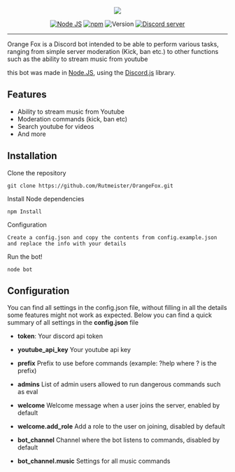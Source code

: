 <p align="center">
<img src="https://i.imgur.com/6UjgBXg.png">
</p>

<p align="center">
<a href="http://nodejs.org"><img src="https://img.shields.io/badge/Node.js-6.9.1-blue.svg" alt="Node JS"></a>
<a href="http://npmjs.com"><img src="https://img.shields.io/badge/npm-4.0.5-blue.svg" alt="npm"></a>
<a><img src="https://img.shields.io/badge/Version-1.0.0-blue.svg" alt="Version"></a>
<a href="https://discord.gg/Rbx9E7V"><img src="https://discordapp.com/api/guilds/293787768218320896/widget.png" alt="Discord server"></a>
</p>

---

Orange Fox is a Discord bot intended to be able to perform various tasks, ranging from simple server moderation (Kick, ban etc.) to other functions such as the ability to stream music from youtube

this bot was made in
[Node.JS](https://nodejs.org), using the
[Discord.js](https://discord.js.org/#/) library.

## Features
- Ability to stream music from Youtube
- Moderation commands (kick, ban etc)
- Search youtube for videos
- And more

## Installation
Clone the repository
```
git clone https://github.com/Rutmeister/OrangeFox.git
```
Install Node dependencies
```
npm Install
```
Configuration
```
Create a config.json and copy the contents from config.example.json and replace the info with your details
```
Run the bot!
```
node bot
```

## Configuration
You can find all settings in the config.json file, without filling in all the details some features might not work as expected. Below you can find a quick summary of all settings in the **config.json** file

- **token**: Your discord api token
- **youtube_api_key** Your youtube api key
- **prefix** Prefix to use before commands (example: ?help where ? is the prefix)

- **admins** List of admin users allowed to run dangerous commands such as eval
- **welcome** Welcome message when a user joins the server, enabled by default
- **welcome.add_role** Add a role to the user on joining, disabled by default

- **bot_channel** Channel where the bot listens to commands, disabled by default
- **bot_channel.music** Settings for all music commands
